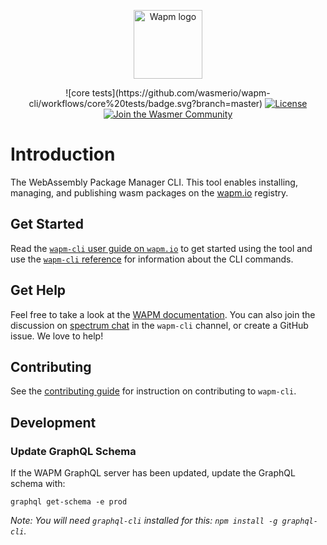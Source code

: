 <p align="center">
  <a href="https://wapm.io" target="_blank" rel="noopener noreferrer">
    <img height="110" src="assets/logo.png" alt="Wapm logo">
  </a>
</p>

<p align="center">
    ![core tests](https://github.com/wasmerio/wapm-cli/workflows/core%20tests/badge.svg?branch=master)
  <a href="https://github.com/wasmerio/wasmer/blob/master/LICENSE">
    <img src="https://img.shields.io/github/license/wasmerio/wasmer.svg" alt="License">
  </a>
  <a href="https://spectrum.chat/wasmer">
    <img src="https://withspectrum.github.io/badge/badge.svg" alt="Join the Wasmer Community">
  </a>
</p>

# Introduction

The WebAssembly Package Manager CLI. This tool enables installing, managing, and publishing wasm packages on the [wapm.io][wapmio] registry. 

## Get Started

Read the [`wapm-cli` user guide on `wapm.io`][guide] to get started using the tool and use the [`wapm-cli` reference][reference] for information about the CLI commands.

## Get Help

Feel free to take a look at the [WAPM documentation](https://docs.wasmer.io/ecosystem/wapm). You can also join the discussion on [spectrum chat][spectrum] in the `wapm-cli` channel, or create a GitHub issue. We love to help!

## Contributing

See the [contributing guide][contributing] for instruction on contributing to `wapm-cli`.

## Development

### Update GraphQL Schema

If the WAPM GraphQL server has been updated, update the GraphQL schema with:

```
graphql get-schema -e prod
```

_Note: You will need `graphql-cli` installed for this: `npm install -g graphql-cli`._

[contributing]: CONTRIBUTING.md
[guide]: https://wapm.io/help/guide
[reference]: https://wapm.io/help/reference
[spectrum]: https://spectrum.chat/wasmer
[wasmer]: https://wasmer.io
[wapmio]: https://wapm.io
